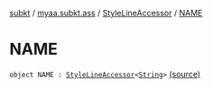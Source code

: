 [subkt](../../index.md) / [myaa.subkt.ass](../index.md) / [StyleLineAccessor](index.md) / [NAME](./-n-a-m-e.md)

# NAME

`object NAME : `[`StyleLineAccessor`](index.md)`<`[`String`](https://kotlinlang.org/api/latest/jvm/stdlib/kotlin/-string/index.html)`>` [(source)](https://github.com/Myaamori/SubKt/blob/0.1.9/src/main/kotlin/myaa/subkt/ass/parser.kt#L500)